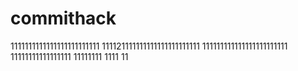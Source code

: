 # commithack
1111111111111111111111111
111121111111111111111111111
111111111111111111111111
11111111111111111
11111111
1111
11

